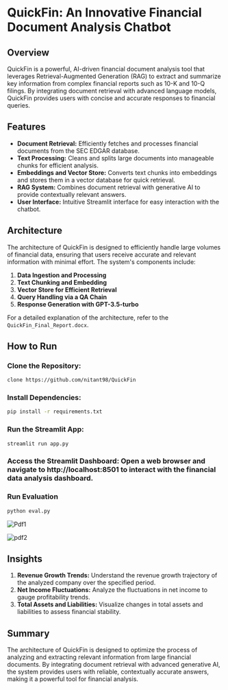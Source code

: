 # QuickFin: An Innovative Financial Document Analysis Chatbot

## Overview

QuickFin is a powerful, AI-driven financial document analysis tool that leverages Retrieval-Augmented Generation (RAG) to extract and summarize key information from complex financial reports such as 10-K and 10-Q filings. By integrating document retrieval with advanced language models, QuickFin provides users with concise and accurate responses to financial queries.

## Features

- **Document Retrieval:** Efficiently fetches and processes financial documents from the SEC EDGAR database.
- **Text Processing:** Cleans and splits large documents into manageable chunks for efficient analysis.
- **Embeddings and Vector Store:** Converts text chunks into embeddings and stores them in a vector database for quick retrieval.
- **RAG System:** Combines document retrieval with generative AI to provide contextually relevant answers.
- **User Interface:** Intuitive Streamlit interface for easy interaction with the chatbot.

## Architecture

The architecture of QuickFin is designed to efficiently handle large volumes of financial data, ensuring that users receive accurate and relevant information with minimal effort. The system's components include:

1. **Data Ingestion and Processing**
2. **Text Chunking and Embedding**
3. **Vector Store for Efficient Retrieval**
4. **Query Handling via a QA Chain**
5. **Response Generation with GPT-3.5-turbo**

For a detailed explanation of the architecture, refer to the `QuickFin_Final_Report.docx`.

## How to Run

### Clone the Repository:
```bash
clone https://github.com/nitant98/QuickFin
```

### Install Dependencies:
```bash
pip install -r requirements.txt
```

### Run the Streamlit App:
```bash
streamlit run app.py
```

### Access the Streamlit Dashboard: Open a web browser and navigate to http://localhost:8501 to interact with the financial data analysis dashboard.

### Run Evaluation
```bash
python eval.py
```
![Pdf1](https://github.com/user-attachments/assets/3982f870-ec3b-4da6-bb57-1b2ed9feb608)

![pdf2](https://github.com/user-attachments/assets/81a68209-5260-4312-b1b3-a002f1fee49f)


## Insights
1. **Revenue Growth Trends:** Understand the revenue growth trajectory of the analyzed company over the specified period.
2. **Net Income Fluctuations:** Analyze the fluctuations in net income to gauge profitability trends.
3. **Total Assets and Liabilities:** Visualize changes in total assets and liabilities to assess financial stability.

## Summary
The architecture of QuickFin is designed to optimize the process of analyzing and extracting relevant information from large financial documents. By integrating document retrieval with advanced generative AI, the system provides users with reliable, contextually accurate answers, 
making it a powerful tool for financial analysis. 
